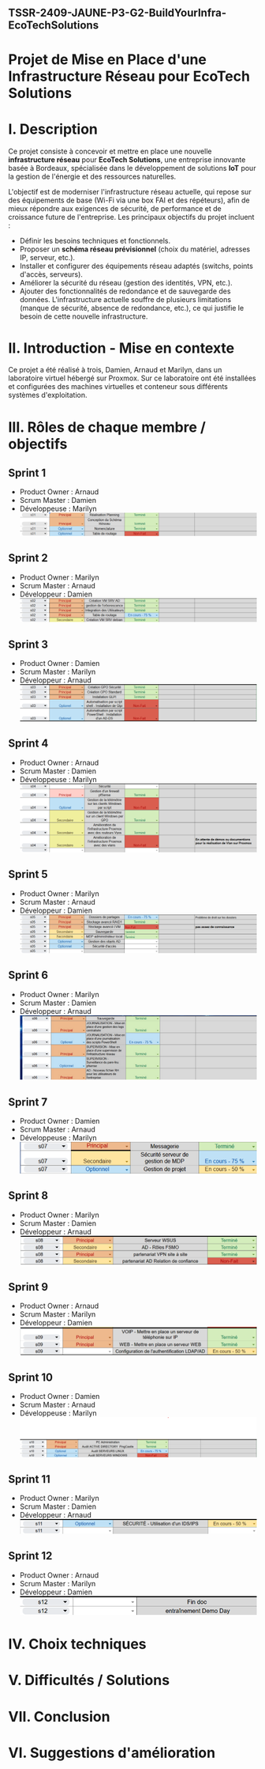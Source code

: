 ## TSSR-2409-JAUNE-P3-G2-BuildYourInfra-EcoTechSolutions
# Projet de Mise en Place d'une Infrastructure Réseau pour EcoTech Solutions

# I. Description
Ce projet consiste à concevoir et mettre en place une nouvelle **infrastructure réseau** pour **EcoTech Solutions**, une entreprise innovante basée à Bordeaux, spécialisée dans le développement de solutions **IoT** pour la gestion de l'énergie et des ressources naturelles. 

L'objectif est de moderniser l'infrastructure réseau actuelle, qui repose sur des équipements de base (Wi-Fi via une box FAI et des répéteurs), afin de mieux répondre aux exigences de sécurité, de performance et de croissance future de l'entreprise.
Les principaux objectifs du projet incluent :
- Définir les besoins techniques et fonctionnels.
- Proposer un **schéma réseau prévisionnel** (choix du matériel, adresses IP, serveur, etc.).
- Installer et configurer des équipements réseau adaptés (switchs, points d'accès, serveurs).
- Améliorer la sécurité du réseau (gestion des identités, VPN, etc.).
- Ajouter des fonctionnalités de redondance et de sauvegarde des données.
L'infrastructure actuelle souffre de plusieurs limitations (manque de sécurité, absence de redondance, etc.), ce qui justifie le besoin de cette nouvelle infrastructure.

# II. Introduction - Mise en contexte
Ce projet a été réalisé à trois, Damien, Arnaud et Marilyn, dans un laboratoire virtuel hébergé sur Proxmox. Sur ce laboratoire ont été installées et configurées des machines virtuelles et conteneur sous différents systèmes d'exploitation. 

# III. Rôles de chaque membre / objectifs
## Sprint 1
- Product Owner : Arnaud
- Scrum Master : Damien
- Développeuse : Marilyn
 ![Objectifs](Ressources/Images/Objectifs/Objectifs_S1.png)
## Sprint 2
- Product Owner : Marilyn
- Scrum Master : Arnaud
- Développeur : Damien
   ![Objectifs](Ressources/Images/Objectifs/Objectifs_S2.png)
## Sprint 3
- Product Owner : Damien
- Scrum Master : Marilyn
- Développeur : Arnaud
  ![Objectifs](Ressources/Images/Objectifs/Objectifs_S3.png) 
## Sprint 4
- Product Owner : Arnaud
- Scrum Master : Damien
- Développeuse : Marilyn
   ![Objectifs](Ressources/Images/Objectifs/Objectifs_S4.png)
## Sprint 5
- Product Owner : Marilyn
- Scrum Master : Arnaud
- Développeur : Damien
   ![Objectifs](Ressources/Images/Objectifs/Objectifs_S5.png)
## Sprint 6
- Product Owner : Marilyn
- Scrum Master : Damien
- Développeur : Arnaud \
   ![Objectifs](Ressources/Images/Objectifs/Objectifs_S6.png)
## Sprint 7
- Product Owner : Damien
- Scrum Master : Arnaud
- Développeuse : Marilyn \
   ![Objectifs](Ressources/Images/Objectifs/Objectifs_S7.png)

## Sprint 8
- Product Owner : Marilyn
- Scrum Master : Damien
- Développeur : Arnaud
   ![Objectifs](Ressources/Images/Objectifs/Objectifs_S8.png.png)

## Sprint 9
- Product Owner : Arnaud
- Scrum Master : Marilyn
- Développeur : Damien
  ![Objectifs](Ressources/Images/Objectifs/Objectifs_S09.png)

 ## Sprint 10
 - Product Owner : Damien
 - Scrum Master : Arnaud
 - Développeuse : Marilyn
  ![Objectifs](Ressources/Images/Objectifs/Objectifs_S10.png)

 ## Sprint 11
 - Product Owner : Marilyn
 - Scrum Master : Damien
 - Développeur : Arnaud
  ![Objectifs](Ressources/Images/Objectifs/Objectifs_S11.png) 

## Sprint 12
 - Product Owner : Arnaud
 - Scrum Master : Marilyn
 - Développeur : Damien
  ![Objectifs](Ressources/Images/Objectifs/Objectifs_S12.png)

 # IV. Choix techniques

 # V. Difficultés / Solutions

 # VII. Conclusion

 # VI. Suggestions d'amélioration

  


